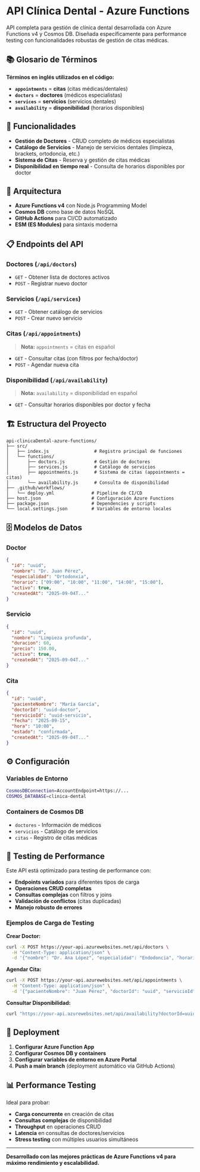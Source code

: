 # API Clínica Dental - Azure Functions

API completa para gestión de clínica dental desarrollada con Azure Functions v4 y Cosmos DB. Diseñada específicamente para performance testing con funcionalidades robustas de gestión de citas médicas.

## 📚 Glosario de Términos

**Términos en inglés utilizados en el código:**
- **`appointments`** = **citas** (citas médicas/dentales)
- **`doctors`** = **doctores** (médicos especialistas)
- **`services`** = **servicios** (servicios dentales)
- **`availability`** = **disponibilidad** (horarios disponibles)

## 🏥 Funcionalidades

- **Gestión de Doctores** - CRUD completo de médicos especialistas
- **Catálogo de Servicios** - Manejo de servicios dentales (limpieza, brackets, ortodoncia, etc.)
- **Sistema de Citas** - Reserva y gestión de citas médicas
- **Disponibilidad en tiempo real** - Consulta de horarios disponibles por doctor

## 🚀 Arquitectura

- **Azure Functions v4** con Node.js Programming Model
- **Cosmos DB** como base de datos NoSQL
- **GitHub Actions** para CI/CD automatizado
- **ESM (ES Modules)** para sintaxis moderna

## 📋 Endpoints del API

### Doctores (`/api/doctors`)
- `GET` - Obtener lista de doctores activos
- `POST` - Registrar nuevo doctor

### Servicios (`/api/services`)
- `GET` - Obtener catálogo de servicios
- `POST` - Crear nuevo servicio

### Citas (`/api/appointments`) 
> **Nota:** `appointments` = citas en español
- `GET` - Consultar citas (con filtros por fecha/doctor)
- `POST` - Agendar nueva cita

### Disponibilidad (`/api/availability`)
> **Nota:** `availability` = disponibilidad en español
- `GET` - Consultar horarios disponibles por doctor y fecha

## 🏗️ Estructura del Proyecto

```
api-clinicaDental-azure-functions/
├── src/
│   ├── index.js                 # Registro principal de funciones
│   └── functions/
│       ├── doctors.js           # Gestión de doctores
│       ├── services.js          # Catálogo de servicios
│       ├── appointments.js      # Sistema de citas (appointments = citas)
│       └── availability.js      # Consulta de disponibilidad
├── .github/workflows/
│   └── deploy.yml              # Pipeline de CI/CD
├── host.json                   # Configuración Azure Functions
├── package.json                # Dependencies y scripts
└── local.settings.json         # Variables de entorno locales
```

## 🗄️ Modelos de Datos

### Doctor
```json
{
  "id": "uuid",
  "nombre": "Dr. Juan Pérez",
  "especialidad": "Ortodonxia",
  "horario": ["09:00", "10:00", "11:00", "14:00", "15:00"],
  "activo": true,
  "createdAt": "2025-09-04T..."
}
```

### Servicio
```json
{
  "id": "uuid",
  "nombre": "Limpieza profunda",
  "duracion": 60,
  "precio": 150.00,
  "activo": true,
  "createdAt": "2025-09-04T..."
}
```

### Cita
```json
{
  "id": "uuid",
  "pacienteNombre": "María García",
  "doctorId": "uuid-doctor",
  "servicioId": "uuid-servicio",
  "fecha": "2025-09-15",
  "hora": "10:00",
  "estado": "confirmada",
  "createdAt": "2025-09-04T..."
}
```

## ⚙️ Configuración

### Variables de Entorno
```bash
CosmosDBConnection=AccountEndpoint=https://...
COSMOS_DATABASE=clinica-dental
```

### Containers de Cosmos DB
- `doctores` - Información de médicos
- `servicios` - Catálogo de servicios
- `citas` - Registro de citas médicas

## 🧪 Testing de Performance

Este API está optimizado para testing de performance con:

- **Endpoints variados** para diferentes tipos de carga
- **Operaciones CRUD completas** 
- **Consultas complejas** con filtros y joins
- **Validación de conflictos** (citas duplicadas)
- **Manejo robusto de errores**

### Ejemplos de Carga de Testing

**Crear Doctor:**
```bash
curl -X POST https://your-api.azurewebsites.net/api/doctors \
  -H "Content-Type: application/json" \
  -d '{"nombre": "Dr. Ana López", "especialidad": "Endodoncia", "horario": ["09:00", "10:00", "11:00"]}'
```

**Agendar Cita:**
```bash
curl -X POST https://your-api.azurewebsites.net/api/appointments \
  -H "Content-Type: application/json" \
  -d '{"pacienteNombre": "Juan Pérez", "doctorId": "uuid", "servicioId": "uuid", "fecha": "2025-09-15", "hora": "10:00"}'
```

**Consultar Disponibilidad:**
```bash
curl "https://your-api.azurewebsites.net/api/availability?doctorId=uuid&fecha=2025-09-15"
```

## 🚀 Deployment

1. **Configurar Azure Function App**
2. **Configurar Cosmos DB y containers**
3. **Configurar variables de entorno en Azure Portal**
4. **Push a main branch** (deployment automático vía GitHub Actions)

## 📊 Performance Testing

Ideal para probar:
- **Carga concurrente** en creación de citas
- **Consultas complejas** de disponibilidad
- **Throughput** en operaciones CRUD
- **Latencia** en consultas de doctores/servicios
- **Stress testing** con múltiples usuarios simultáneos

---

**Desarrollado con las mejores prácticas de Azure Functions v4 para máximo rendimiento y escalabilidad.**
